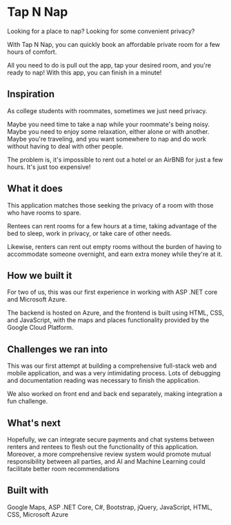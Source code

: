 # Tap N Nap

Looking for a place to nap? Looking for some convenient privacy?

With Tap N Nap, you can quickly book an affordable private room for a few hours of comfort.

All you need to do is pull out the app, tap your desired room, and you're ready to nap! With this app, you can finish in a minute!

## Inspiration

As college students with roommates, sometimes we just need privacy.

Maybe you need time to take a nap while your roommate's being noisy. Maybe you need to enjoy some relaxation, either alone or with another. Maybe you're traveling, and you want somewhere to nap and do work without having to deal with other people.

The problem is, it's impossible to rent out a hotel or an AirBNB for just a few hours. It's just too expensive!

## What it does

This application matches those seeking the privacy of a room with those who have rooms to spare.

Rentees can rent rooms for a few hours at a time, taking advantage of the bed to sleep, work in privacy, or take care of other needs.

Likewise, renters can rent out empty rooms without the burden of having to accommodate someone overnight, and earn extra money while they're at it.

## How we built it

For two of us, this was our first experience in working with ASP .NET core and Microsoft Azure. 

The backend is hosted on Azure, and the frontend is built using HTML, CSS, and JavaScript, with the maps and places functionality provided by the Google Cloud Platform.

## Challenges we ran into

This was our first attempt at building a comprehensive full-stack web and mobile application, and was a very intimidating process. Lots of debugging and documentation reading was necessary to finish the application.

We also worked on front end and back end separately, making integration a fun challenge.

## What's next

Hopefully, we can integrate secure payments and chat systems between renters and rentees to flesh out the functionality of this application. Moreover, a more comprehensive review system would promote mutual responsibility between all parties, and AI and Machine Learning could facilitate better room recommendations


## Built with

Google Maps, ASP .NET Core, C#, Bootstrap, jQuery, JavaScript, HTML, CSS, Microsoft Azure
